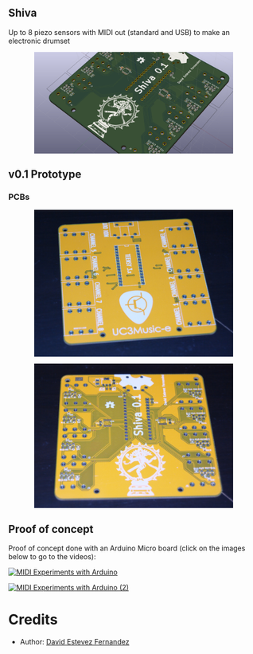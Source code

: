 Shiva
--------------------------
Up to 8 piezo sensors with MIDI out (standard and USB) to make an electronic drumset

<p align="center">
<img src="doc/images/Shiva-pcb.png" width="400" align="center">
</p>

## v0.1 Prototype
### PCBs

<p align="center">
<img src="doc/images/Shiva_v0_1_front.jpg" width="400" align="center">
</p>
<p align="center">
<img src="doc/images/Shiva_v0_1_back.jpg" width="400" align="center">
</p>

## Proof of concept

Proof of concept done with an Arduino Micro board (click on the images below to go to the videos):

[![MIDI Experiments with Arduino](http://img.youtube.com/vi/2-d8FWZnlz4/0.jpg)](http://www.youtube.com/watch?v=2-d8FWZnlz4)

[![MIDI Experiments with Arduino (2)](http://img.youtube.com/vi/U5sJlg9klXo/0.jpg)](http://www.youtube.com/watch?v=U5sJlg9klXo)


# Credits
* Author: [David Estevez Fernandez](https://github.com/David-Estevez)
